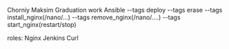 Chorniy Maksim
Graduation work
Ansible
--tags deploy
--tags erase
--tags install_nginx(/nano/...)
--tags remove_nginx(/nano/....)
--tags start_nginx(restart/stop)


roles:
Nginx
Jenkins
Curl
